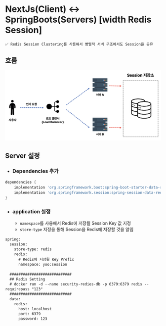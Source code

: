 # NextJs(Client) <-> SpringBoots(Servers)   [width Redis Session]

```properties
✅ Redis Session Clustering를 사용해서 병렬적 서버 구조에서도 Session을 공유
```

## 흐름

![alt text](image.png)


## Server 설정

- ### Dependencies 추가
```groovy
dependencies {
	implementation 'org.springframework.boot:spring-boot-starter-data-redis'
	implementation 'org.springframework.session:spring-session-data-redis'
}
```

- ### application 설정
  - `namespace`를 사용해서 Redis에 저장될 Session Key 값 지정
  - `store-type` 지정을 통해 Session을 Redis에 저장할 것을 알림
```properties
spring:
  session:
    store-type: redis
    redis:
      # Redis에 저장될 Key Prefix
      namespace: yoo:session

  ############################
  ## Redis Setting
  # docker run -d --name security-redies-db -p 6379:6379 redis --requirepass "123"
  ############################
  data:
    redis:
      host: localhost
      port: 6379
      password: 123
```
